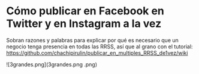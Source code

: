 # Cómo publicar en Facebook en Twitter y en Instagram a la vez
Sobran razones y palabras para explicar por qué es necesario que un negocio tenga presencia en todas las RRSS, así que al grano con el tutorial:
https://github.com/chachipirulin/publicar_en_multiples_RRSS_de1vez/wiki

![3grandes.png](3grandes.png .png)
